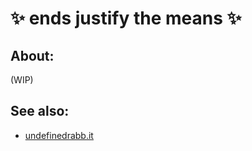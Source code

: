 # ✨ ends justify the means ✨

## About:
(WIP)

## See also:
-  [undefinedrabb.it](https://undefinedrabb.it)
